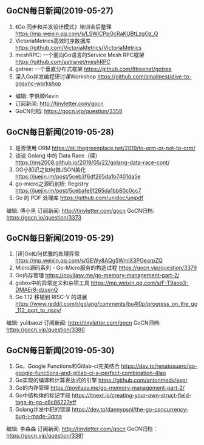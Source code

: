 ## GoCN每日新闻(2019-05-27)

1. 《Go 同步和并发设计模式》培训会后整理 https://mp.weixin.qq.com/s/LSWICPpGcRaKUBtLzgOz_Q
2. VictoriaMetrics高效时序数据库 https://github.com/VictoriaMetrics/VictoriaMetrics
3. meshRPC: 一个面向Go语言的Service Mesh RPC框架 https://github.com/astranet/meshRPC
4. gotree: 一个垂直分布式框架 https://github.com/8treenet/gotree
5. 深入Go并发编程研讨课Workshop https://github.com/smallnest/dive-to-gosync-workshop

* 编辑: 李俱顺Kevin
* 订阅新闻: http://tinyletter.com/gocn
* GoCN归档: https://gocn.vip/question/3358

## GoCN每日新闻(2019-05-28)

1. 是否使用 ORM  https://eli.thegreenplace.net/2019/to-orm-or-not-to-orm/
2. 谈谈 Golang 中的 Data Race（续）https://ms2008.github.io/2019/05/22/golang-data-race-cont/
3. GO小知识之如何做JSON美化 https://juejin.im/post/5ceb3f6df265da1b7401da5e
4. go-micro之源码剖析: Registry https://juejin.im/post/5cebafe6f265da1bb80c0cc7
5. Go 的 PDF 处理库 https://github.com/unidoc/unipdf

编辑: 傅小黑
订阅新闻: http://tinyletter.com/gocn
GoCN归档: https://gocn.io/question/3373

## GoCN每日新闻(2019-05-29)

1.  [译]Go如何优雅的处理异常 https://mp.weixin.qq.com/s/GEWy8AQg5WmlX3POearpZQ
2. Micro源码系列 - Go-Micro服务的构造过程 https://gocn.vip/question/3379
3. Go内存管理 https://povilasv.me/go-memory-management-part-2/
4. gobox中的异常定义和杂项工具 https://mp.weixin.qq.com/s/F-T9aoo3-DMAEr8-dzsenQ
5. Go 1.12 移植到 RISC-V 的进展 https://www.reddit.com/r/golang/comments/bu4l0p/progress_on_the_go_112_port_to_riscv/

编辑: yulibaozi
订阅新闻: http://tinyletter.com/gocn
GoCN归档: https://gocn.vip/question/3380

## GoCN每日新闻(2019-05-30)

1. Go，Google Functions和Gitlab-ci完美结合 https://dev.to/renatosuero/go-google-functions-and-gitlab-ci-a-perfect-combination-4lao
2. Go实现的编译和计算表达式的引擎 https://github.com/antonmedv/expr
3. Go的内存管理 https://povilasv.me/go-memory-management-part-2/
4. Go中结构体的标记字段 https://itnext.io/creating-your-own-struct-field-tags-in-go-c6c86727eff
5. Golang并发中犯的错误 https://dev.to/dannypsnl/the-go-concurrency-bug-i-made-3dma

编辑: 李森森
订阅新闻: http://tinyletter.com/gocn
GoCN归档：https://gocn.vip/question/3381
